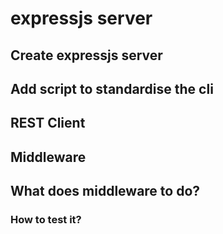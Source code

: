 # expressjs server

## Create expressjs server

## Add script to standardise the cli

## REST Client

## Middleware

## What does middleware to do?

### How to test it?